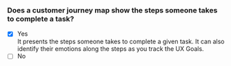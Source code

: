 ### Does a customer journey map show the steps someone takes to complete a task?​

- [x] Yes <br>
      It presents the steps someone takes to complete a given task. It can also identify their emotions along the steps as you track the UX Goals. ​
- [ ] No
